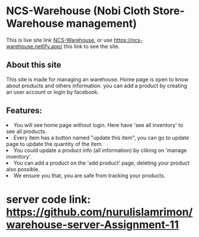 # NCS-Warehouse (Nobi Cloth Store-Warehouse management)

This is live site link [NCS-Warehouse](https://ncs-warehouse.netlify.app/),
or use https://ncs-warehouse.netlify.app/ this link to see the site.

## About this site
This site is made for managing an warehouse. Home page is open to know about products and others information. you can add a product by creating an user account or login by facebook.  

## Features:
<li>You will see home page without login. Here have 'see all inventory' to see all products.
<li>Every item has a button named "update this item", you can go to update page to update the quantity of the item.
<li>You could update a product info (all information) by cliking on 'manage inventory'.
<li>You can add a product on the 'add product' page, deleting your product also possible.
<li>We ensure you that, you are safe from tracking your products.




# server code link: https://github.com/nurulislamrimon/warehouse-server-Assignment-11
